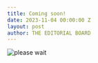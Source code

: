 ```yaml
---
title: Coming soon!
date: 2023-11-04 00:00:00 Z
layout: post
author: THE EDITORIAL BOARD
---
```


![please wait](https://emojiguide.com/wp-content/uploads/2020/02/safebytes.com--300x210.png)
